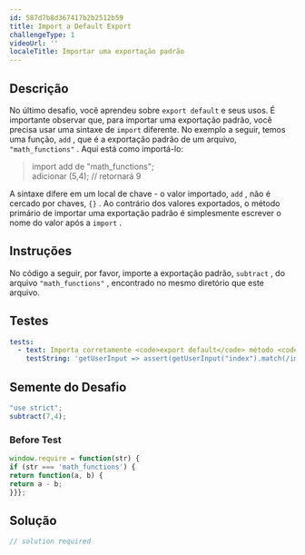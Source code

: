 ```yaml
---
id: 587d7b8d367417b2b2512b59
title: Import a Default Export
challengeType: 1
videoUrl: ''
localeTitle: Importar uma exportação padrão
---
```


## Descrição
<section id="description"> No último desafio, você aprendeu sobre <code>export default</code> e seus usos. É importante observar que, para importar uma exportação padrão, você precisa usar uma sintaxe de <code>import</code> diferente. No exemplo a seguir, temos uma função, <code>add</code> , que é a exportação padrão de um arquivo, <code>&quot;math_functions&quot;</code> . Aqui está como importá-lo: <blockquote> import add de &quot;math_functions&quot;; <br> adicionar (5,4); // retornará 9 </blockquote> A sintaxe difere em um local de chave - o valor importado, <code>add</code> , não é cercado por chaves, <code>{}</code> . Ao contrário dos valores exportados, o método primário de importar uma exportação padrão é simplesmente escrever o nome do valor após a <code>import</code> . </section>

## Instruções
<section id="instructions"> No código a seguir, por favor, importe a exportação padrão, <code>subtract</code> , do arquivo <code>&quot;math_functions&quot;</code> , encontrado no mesmo diretório que este arquivo. </section>

## Testes
<section id='tests'>

```yml
tests:
  - text: Importa corretamente <code>export default</code> método <code>export default</code> .
    testString: 'getUserInput => assert(getUserInput("index").match(/import\s+subtract\s+from\s+"math_functions"/g), "Properly imports <code>export default</code> method.");'

```

</section>

## Semente do Desafio
<section id='challengeSeed'>

<div id='js-seed'>

```js
"use strict";
subtract(7,4);

```

</div>

### Before Test
<div id='js-setup'>

```js
window.require = function(str) {
if (str === 'math_functions') {
return function(a, b) {
return a - b;
}}};

```

</div>


</section>

## Solução
<section id='solution'>

```js
// solution required
```
</section>
